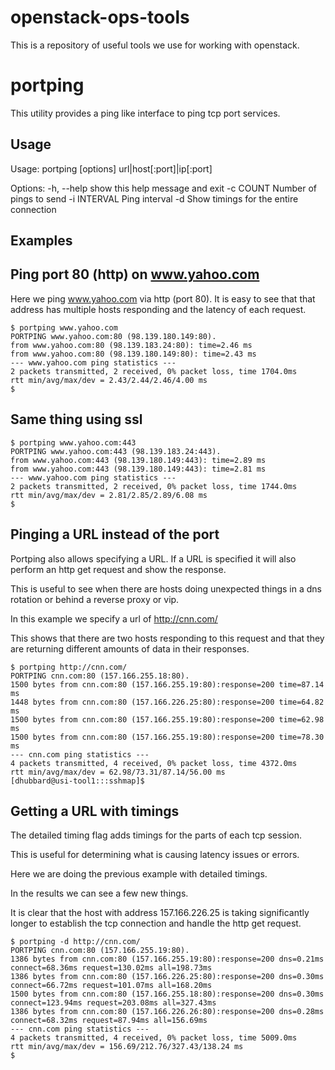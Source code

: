 openstack-ops-tools
===================
This is a repository of useful tools we use for working with openstack.

portping
========
This utility provides a ping like interface to ping tcp port services.

Usage
-----
Usage: portping [options] url|host[:port]|ip[:port]

Options:
  -h, --help   show this help message and exit
  -c COUNT     Number of pings to send
  -i INTERVAL  Ping interval
  -d           Show timings for the entire connection

Examples
--------
Ping port 80 (http) on www.yahoo.com
------------------------------------
Here we ping www.yahoo.com via http (port 80).
It is easy to see that that address has multiple hosts responding and the
latency of each request.


    $ portping www.yahoo.com
    PORTPING www.yahoo.com:80 (98.139.180.149:80).
    from www.yahoo.com:80 (98.139.183.24:80): time=2.46 ms
    from www.yahoo.com:80 (98.139.180.149:80): time=2.43 ms
    --- www.yahoo.com ping statistics ---
    2 packets transmitted, 2 received, 0% packet loss, time 1704.0ms
    rtt min/avg/max/dev = 2.43/2.44/2.46/4.00 ms
    $

Same thing using ssl
--------------------

    $ portping www.yahoo.com:443
    PORTPING www.yahoo.com:443 (98.139.183.24:443).
    from www.yahoo.com:443 (98.139.180.149:443): time=2.89 ms
    from www.yahoo.com:443 (98.139.180.149:443): time=2.81 ms
    --- www.yahoo.com ping statistics ---
    2 packets transmitted, 2 received, 0% packet loss, time 1744.0ms
    rtt min/avg/max/dev = 2.81/2.85/2.89/6.08 ms
    $

Pinging a URL instead of the port
---------------------------------
Portping also allows specifying a URL.  If a URL is specified it will also
perform an http get request and show the response.

This is useful to see when there are hosts doing unexpected things in a dns
rotation or behind a reverse proxy or vip.

In this example we specify a url of http://cnn.com/

This shows that there are two hosts responding to this request and that they
are returning different amounts of data in their responses.


    $ portping http://cnn.com/
    PORTPING cnn.com:80 (157.166.255.18:80).
    1500 bytes from cnn.com:80 (157.166.255.19:80):response=200 time=87.14 ms
    1448 bytes from cnn.com:80 (157.166.226.25:80):response=200 time=64.82 ms
    1500 bytes from cnn.com:80 (157.166.255.19:80):response=200 time=62.98 ms
    1500 bytes from cnn.com:80 (157.166.255.19:80):response=200 time=78.30 ms
    --- cnn.com ping statistics ---
    4 packets transmitted, 4 received, 0% packet loss, time 4372.0ms
    rtt min/avg/max/dev = 62.98/73.31/87.14/56.00 ms
    [dhubbard@usi-tool1:::sshmap]$

Getting a URL with timings
--------------------------
The detailed timing flag adds timings for the parts of each tcp session.

This is useful for determining what is causing latency issues or errors.

Here we are doing the previous example with detailed timings.

In the results we can see a few new things.

It is clear that the host with address 157.166.226.25 is taking significantly longer to establish the tcp connection and handle the http get request.

    $ portping -d http://cnn.com/
    PORTPING cnn.com:80 (157.166.255.19:80).
    1386 bytes from cnn.com:80 (157.166.255.19:80):response=200 dns=0.21ms connect=68.36ms request=130.02ms all=198.73ms
    1386 bytes from cnn.com:80 (157.166.226.25:80):response=200 dns=0.30ms connect=66.72ms request=101.07ms all=168.20ms
    1500 bytes from cnn.com:80 (157.166.255.18:80):response=200 dns=0.30ms connect=123.94ms request=203.08ms all=327.43ms
    1386 bytes from cnn.com:80 (157.166.226.26:80):response=200 dns=0.28ms connect=68.32ms request=87.94ms all=156.69ms
    --- cnn.com ping statistics ---
    4 packets transmitted, 4 received, 0% packet loss, time 5009.0ms
    rtt min/avg/max/dev = 156.69/212.76/327.43/138.24 ms
    $
